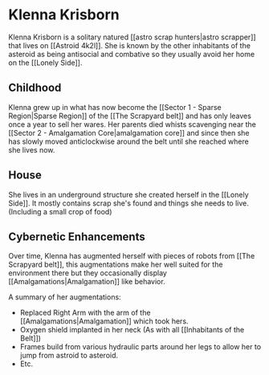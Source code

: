 # Klenna Krisborn

Klenna Krisborn is a solitary natured [[astro scrap hunters|astro scrapper]] that lives on [[Astroid 4k2l]]. She is known by the other inhabitants of the asteroid as being antisocial and combative so they usually avoid her home on the [[Lonely Side]].

## Childhood

Klenna grew up in what has now become the [[Sector 1 - Sparse Region|Sparse Region]] of the [[The Scrapyard belt]] and has only leaves once a year to sell her wares. Her parents died whists scavenging near the [[Sector 2 - Amalgamation Core|amalgamation core]] and since then she has slowly moved anticlockwise around the belt until she reached where she lives now.

## House

She lives in an underground structure she created herself in the [[Lonely Side]]. It mostly contains scrap she's found and things she needs to live. (Including a small crop of food)

## Cybernetic Enhancements

Over time, Klenna has augmented herself with pieces of robots from [[The Scrapyard belt]], this augmentations make her well suited for the environment there but they occasionally display [[Amalgamations|Amalgamation]] like behavior.

A summary of her augmentations:

- Replaced Right Arm with the arm of the [[Amalgamations|Amalgamation]] which took hers.
- Oxygen shield implanted in her neck (As with all [[Inhabitants of the Belt]])
- Frames build from various hydraulic parts around her legs to allow her to jump from astroid to asteroid.
- Etc.
